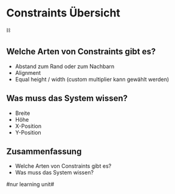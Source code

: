 # Constraints Übersicht
⛓️

## Welche Arten von Constraints gibt es?
- Abstand zum Rand oder zum Nachbarn
- Alignment
- Equal height / width (custom multiplier kann gewählt werden)

## Was muss das System wissen?
- Breite
- Höhe
- X-Position
- Y-Position

## Zusammenfassung
- Welche Arten von Constraints gibt es?
- Was muss das System wissen?


#nur learning unit#
